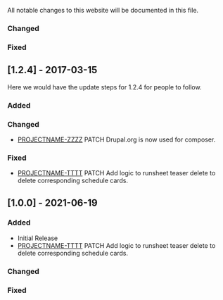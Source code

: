 
All notable changes to this website will be documented in this file.

 
### Changed
 
### Fixed
 
## [1.2.4] - 2017-03-15
  
Here we would have the update steps for 1.2.4 for people to follow.
 
### Added
 
### Changed
  
- [PROJECTNAME-ZZZZ](http://tickets.projectname.com/browse/PROJECTNAME-ZZZZ)
  PATCH Drupal.org is now used for composer.
 
### Fixed
 
- [PROJECTNAME-TTTT](http://tickets.projectname.com/browse/PROJECTNAME-TTTT)
  PATCH Add logic to runsheet teaser delete to delete corresponding
  schedule cards.
 
## [1.0.0] - 2021-06-19
 
### Added
- Initial Release
-  [PROJECTNAME-TTTT](http://tickets.projectname.com/browse/PROJECTNAME-TTTT)
  PATCH Add logic to runsheet teaser delete to delete corresponding
  schedule cards.
   
### Changed
 
### Fixed
